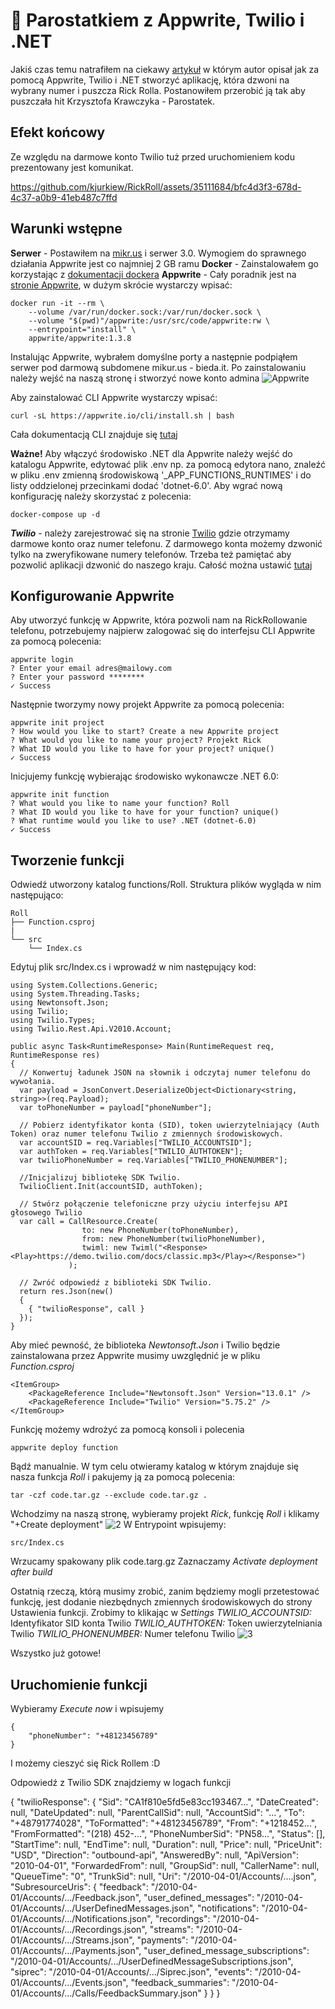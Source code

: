 # :ship: Parostatkiem z Appwrite, Twilio i .NET
Jakiś czas temu natrafiłem na ciekawy [artykuł](https://dev.to/adityaoberai/rick-roll-your-friends-using-appwrite-twilio-and-net-4180) w którym autor opisał jak za pomocą Appwrite, Twilio i .NET stworzyć aplikację, która dzwoni na wybrany numer i puszcza Rick Rolla. Postanowiłem przerobić ją tak aby puszczała hit Krzysztofa Krawczyka - Parostatek. 

## Efekt końcowy
Ze względu na darmowe konto Twilio tuż przed uruchomieniem kodu prezentowany jest komunikat.


https://github.com/kjurkiew/RickRoll/assets/35111684/bfc4d3f3-678d-4c37-a0b9-41eb487c7ffd



## Warunki wstępne
**Serwer** - Postawiłem na [mikr.us](https://mikr.us/?r=c9545d98) i serwer 3.0. Wymogiem do sprawnego działania Appwrite jest co najmniej 2 GB ramu
**Docker** - Zainstalowałem go korzystając z [dokumentacji dockera](https://docs.docker.com/engine/install/ubuntu/)
**Appwrite** - Cały poradnik jest na [stronie Appwrite](https://appwrite.io/docs/self-hosting#installWithDocker), w dużym skrócie wystarczy wpisać:
```
docker run -it --rm \
    --volume /var/run/docker.sock:/var/run/docker.sock \
    --volume "$(pwd)"/appwrite:/usr/src/code/appwrite:rw \
    --entrypoint="install" \
    appwrite/appwrite:1.3.8
```
Instalując Appwrite, wybrałem domyślne porty a następnie podpiąłem serwer pod darmową subdomene mikur.us - bieda.it.
Po zainstalowaniu należy wejść na naszą stronę i stworzyć nowe konto admina
![Appwrite](https://github.com/kjurkiew/RickRoll/assets/35111684/488435c4-0807-461b-8f4f-67936f5cc852)

Aby zainstalować CLI Appwrite wystarczy wpisać:
```
curl -sL https://appwrite.io/cli/install.sh | bash
```
Cała dokumentacją CLI znajduje się [tutaj](https://appwrite.io/docs/command-line)

**Ważne!**
Aby włączyć środowisko .NET dla Appwrite należy wejść do katalogu Appwrite, edytować plik .env np. za pomocą edytora nano, znaleźć w pliku .env zmienną środowiskową '_APP_FUNCTIONS_RUNTIMES' i do listy oddzielonej przecinkami dodać 'dotnet-6.0'.
Aby wgrać nową konfigurację należy skorzystać z polecenia:
```
docker-compose up -d
```
***Twilio*** - należy zarejestrować się na stronie [Twilio](https://www.twilio.com/try-twilio) gdzie otrzymamy darmowe konto oraz numer telefonu. Z darmowego konta możemy dzwonić tylko na zweryfikowane numery telefonów. Trzeba też pamiętać aby pozwolić aplikacji dzwonić do naszego kraju. Całość można ustawić [tutaj](https://www.twilio.com/console/voice/settings/geo-permissions)

## Konfigurowanie Appwrite
Aby utworzyć funkcję w Appwrite, która pozwoli nam na RickRollowanie telefonu, potrzebujemy najpierw zalogować się do interfejsu CLI Appwrite za pomocą polecenia:
```
appwrite login
? Enter your email adres@mailowy.com
? Enter your password ********
✓ Success
```
Następnie tworzymy nowy projekt Appwrite za pomocą polecenia:
```
appwrite init project
? How would you like to start? Create a new Appwrite project
? What would you like to name your project? Projekt Rick
? What ID would you like to have for your project? unique()
✓ Success
```
Inicjujemy funkcję wybierając środowisko wykonawcze .NET 6.0:
```
appwrite init function
? What would you like to name your function? Roll
? What ID would you like to have for your function? unique()
? What runtime would you like to use? .NET (dotnet-6.0)
✓ Success
```

## Tworzenie funkcji
Odwiedź utworzony katalog functions/Roll. Struktura plików wygląda w nim następująco:

```
Roll
├── Function.csproj 
|
└── src
    └── Index.cs
```
Edytuj plik src/Index.cs i wprowadź w nim następujący kod:
```
using System.Collections.Generic;
using System.Threading.Tasks;
using Newtonsoft.Json;
using Twilio;
using Twilio.Types;
using Twilio.Rest.Api.V2010.Account;

public async Task<RuntimeResponse> Main(RuntimeRequest req, RuntimeResponse res)
{
  // Konwertuj ładunek JSON na słownik i odczytaj numer telefonu do wywołania.
  var payload = JsonConvert.DeserializeObject<Dictionary<string, string>>(req.Payload);
  var toPhoneNumber = payload["phoneNumber"];

  // Pobierz identyfikator konta (SID), token uwierzytelniający (Auth Token) oraz numer telefonu Twilio z zmiennych środowiskowych.
  var accountSID = req.Variables["TWILIO_ACCOUNTSID"];
  var authToken = req.Variables["TWILIO_AUTHTOKEN"];
  var twilioPhoneNumber = req.Variables["TWILIO_PHONENUMBER"];

  //Inicjalizuj bibliotekę SDK Twilio.
  TwilioClient.Init(accountSID, authToken);

  // Stwórz połączenie telefoniczne przy użyciu interfejsu API głosowego Twilio
  var call = CallResource.Create(
                to: new PhoneNumber(toPhoneNumber),
                from: new PhoneNumber(twilioPhoneNumber),
                twiml: new Twiml("<Response><Play>https://demo.twilio.com/docs/classic.mp3</Play></Response>") 
             );

  // Zwróć odpowiedź z biblioteki SDK Twilio.
  return res.Json(new()
  {
    { "twilioResponse", call }
  });
}
```

Aby mieć pewność, że biblioteka *Newtonsoft.Json* i Twilio będzie zainstalowana przez Appwrite musimy uwzględnić je w pliku *Function.csproj*

```
<ItemGroup>
    <PackageReference Include="Newtonsoft.Json" Version="13.0.1" />
    <PackageReference Include="Twilio" Version="5.75.2" />
</ItemGroup>
```

Funkcję możemy wdrożyć za pomocą konsoli i polecenia
```
appwrite deploy function
```
Bądź manualnie. W tym celu otwieramy katalog w którym znajduje się nasza funkcja *Roll* i pakujemy ją za pomocą polecenia:
```
tar -czf code.tar.gz --exclude code.tar.gz .
```


Wchodzimy na naszą stronę, wybieramy projekt *Rick*, funkcję *Roll* i klikamy "+Create deployment"
![2](https://github.com/kjurkiew/RickRoll/assets/35111684/34368493-c7c2-4a3d-aca8-4533c3c7e460)
W Entrypoint wpisujemy:
```
src/Index.cs
```
Wrzucamy spakowany plik code.targ.gz
Zaznaczamy *Activate deployment after build*

Ostatnią rzeczą, którą musimy zrobić, zanim będziemy mogli przetestować funkcję, jest dodanie niezbędnych zmiennych środowiskowych do strony Ustawienia funkcji. Zrobimy to klikając w *Settings*
*TWILIO_ACCOUNTSID:* Identyfikator SID konta Twilio
*TWILIO_AUTHTOKEN:* Token uwierzytelniania Twilio
*TWILIO_PHONENUMBER:* Numer telefonu Twilio
![3](https://github.com/kjurkiew/RickRoll/assets/35111684/69f0f09e-01b0-4fa2-8683-c90b5d56fcb4)

Wszystko już gotowe!

## Uruchomienie funkcji
Wybieramy *Execute now* i wpisujemy
```
{
    "phoneNumber": "+48123456789"
}
```
I możemy cieszyć się Rick Rollem :D

Odpowiedź z Twilio SDK znajdziemy w logach funkcji


{
  "twilioResponse": {
    "Sid": "CA1f810e5fd5e83cc193467...",
    "DateCreated": null,
    "DateUpdated": null,
    "ParentCallSid": null,
    "AccountSid": "...",
    "To": "+48791774028",
    "ToFormatted": "+48123456789",
    "From": "+1218452...",
    "FromFormatted": "(218) 452-...",
    "PhoneNumberSid": "PN58...",
    "Status": [],
    "StartTime": null,
    "EndTime": null,
    "Duration": null,
    "Price": null,
    "PriceUnit": "USD",
    "Direction": "outbound-api",
    "AnsweredBy": null,
    "ApiVersion": "2010-04-01",
    "ForwardedFrom": null,
    "GroupSid": null,
    "CallerName": null,
    "QueueTime": "0",
    "TrunkSid": null,
    "Uri": "/2010-04-01/Accounts/....json",
    "SubresourceUris": {
      "feedback": "/2010-04-01/Accounts/.../Feedback.json",
      "user_defined_messages": "/2010-04-01/Accounts/.../UserDefinedMessages.json",
      "notifications": "/2010-04-01/Accounts/.../Notifications.json",
      "recordings": "/2010-04-01/Accounts/.../Recordings.json",
      "streams": "/2010-04-01/Accounts/.../Streams.json",
      "payments": "/2010-04-01/Accounts/.../Payments.json",
      "user_defined_message_subscriptions": "/2010-04-01/Accounts/.../UserDefinedMessageSubscriptions.json",
      "siprec": "/2010-04-01/Accounts/.../Siprec.json",
      "events": "/2010-04-01/Accounts/.../Events.json",
      "feedback_summaries": "/2010-04-01/Accounts/.../Calls/FeedbackSummary.json"
    }
  }
}


